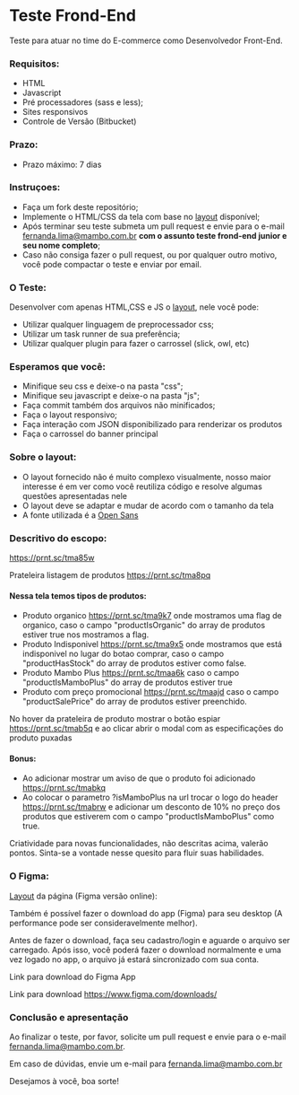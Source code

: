 # Teste Frond-End

Teste para atuar no time do E-commerce como Desenvolvedor Front-End.

### Requisitos:

- HTML
- Javascript
- Pré processadores (sass e less);
- Sites responsivos
- Controle de Versão (Bitbucket)

### Prazo:

- Prazo máximo: 7 dias

### Instruçoes:

- Faça um fork deste repositório;
- Implemente o HTML/CSS da tela com base no [layout](https://www.figma.com/file/fMjEM8quAsqcSVV14k83DP/Teste-Front-End) disponível;
- Após terminar seu teste submeta um pull request e envie para o e-mail fernanda.lima@mambo.com.br **com o assunto teste frond-end junior e seu nome completo**;
- Caso não consiga fazer o pull request, ou por qualquer outro motivo, você pode compactar o teste e enviar por email.

### O Teste:

Desenvolver com apenas HTML,CSS e JS  o [layout](https://www.figma.com/file/fMjEM8quAsqcSVV14k83DP/Teste-Front-End), nele você pode:

- Utilizar qualquer linguagem de preprocessador css;
- Utilizar um task runner de sua preferência;
- Utilizar qualquer plugin para fazer o carrossel (slick, owl, etc)

### Esperamos que você:

- Minifique seu css e deixe-o na pasta "css";
- Minifique seu javascript e deixe-o na pasta "js";
- Faça commit também dos arquivos não minificados;
- Faça o layout responsivo;
- Faça interação com JSON disponibilizado para renderizar os produtos
- Faça o carrossel do banner principal

### Sobre o layout:

- O layout fornecido não é muito complexo visualmente, nosso maior interesse é em ver como você reutiliza código e resolve algumas questões apresentadas nele
- O layout deve se adaptar e mudar de acordo com o tamanho da tela
- A fonte utilizada é a <a href="https://fonts.google.com/specimen/Open+Sans" target="_blank">Open Sans</a>

### Descritivo do escopo:

https://prnt.sc/tma85w

Prateleira listagem de produtos
https://prnt.sc/tma8pq

#### Nessa tela temos tipos de produtos:
- Produto organico https://prnt.sc/tma9k7 onde mostramos uma flag de organico, caso o campo "productIsOrganic" do array de produtos estiver true nos mostramos a flag. 
- Produto Indisponivel https://prnt.sc/tma9x5 onde mostramos que está indisponivel no lugar do botao comprar, caso o campo "productHasStock" do array de produtos estiver como false.
- Produto Mambo Plus https://prnt.sc/tmaa6k caso o campo "productIsMamboPlus" do array de produtos estiver true
- Produto com preço promocional https://prnt.sc/tmaajd caso o campo "productSalePrice" do array de produtos estiver preenchido.

No hover da prateleira de produto mostrar o botão espiar https://prnt.sc/tmab5q e ao clicar abrir o modal com as especificações do produto puxadas

#### Bonus:
- Ao adicionar mostrar um aviso de que o produto foi adicionado https://prnt.sc/tmabkq
- Ao colocar o parametro ?isMamboPlus na url trocar o logo do header https://prnt.sc/tmabrw e adicionar um desconto de 10% no preço dos produtos que estiverem com o campo "productIsMamboPlus" como true.

Criatividade para novas funcionalidades, não descritas acima, valerão pontos. Sinta-se a vontade nesse quesito para fluir suas habilidades.

### O Figma:
[Layout](https://www.figma.com/file/fMjEM8quAsqcSVV14k83DP/Teste-Front-End) da página (Figma versão online):

Também é possível fazer o download do app (Figma) para seu desktop (A performance pode ser consideravelmente melhor).

Antes de fazer o download, faça seu cadastro/login e aguarde o arquivo ser carregado. Após isso, você poderá fazer o download normalmente e uma vez logado no app, o arquivo já estará sincronizado com sua conta.

Link para download do Figma App

Link para download https://www.figma.com/downloads/

### Conclusão e apresentação
Ao finalizar o teste, por favor, solicite um pull request e envie para o e-mail fernanda.lima@mambo.com.br.

Em caso de dúvidas, envie um e-mail para fernanda.lima@mambo.com.br

Desejamos à você, boa sorte!
